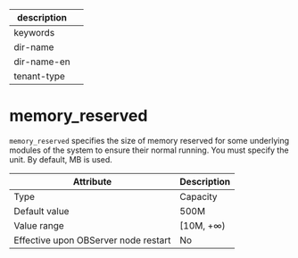 |description||
|---|---|
|keywords||
|dir-name||
|dir-name-en||
|tenant-type||

# memory_reserved

`memory_reserved` specifies the size of memory reserved for some underlying modules of the system to ensure their normal running. You must specify the unit. By default, MB is used.

| **Attribute** | **Description** |
|------------------|------------|
| Type | Capacity |
| Default value | 500M |
| Value range | \[10M, +∞) |
| Effective upon OBServer node restart | No |
